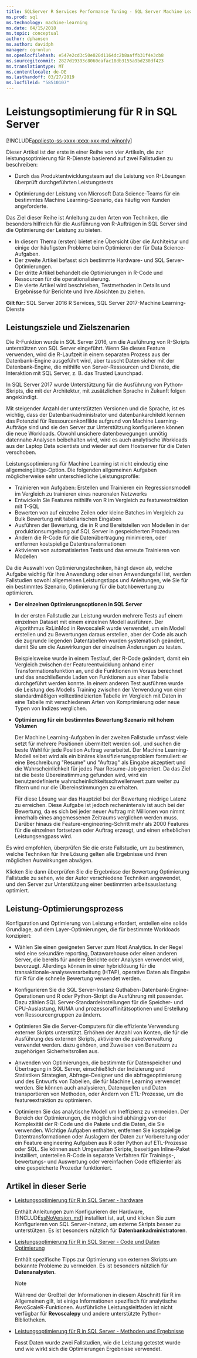 ```yaml
---
title: SQLServer R Services Performance Tuning - SQL Server Machine Learning-Dienste
ms.prod: sql
ms.technology: machine-learning
ms.date: 04/15/2018
ms.topic: conceptual
author: dphansen
ms.author: davidph
manager: cgronlun
ms.openlocfilehash: e547e2cd3c50e020d1164dc2b8aaffb31f4e3cb8
ms.sourcegitcommit: 2827d19393c8060eafac18db3155a9bd230df423
ms.translationtype: MT
ms.contentlocale: de-DE
ms.lasthandoff: 03/27/2019
ms.locfileid: "58510107"
---
```

# <a name="performance-tuning-for-r-in-sql-server"></a>Leistungsoptimierung für R in SQL Server
[!INCLUDE[appliesto-ss-xxxx-xxxx-xxx-md-winonly](../../includes/appliesto-ss-xxxx-xxxx-xxx-md-winonly.md)]

Dieser Artikel ist der erste in einer Reihe von vier Artikeln, die zur leistungsoptimierung für R-Dienste basierend auf zwei Fallstudien zu beschreiben:

- Durch das Produktentwicklungsteam auf die Leistung von R-Lösungen überprüft durchgeführten Leistungstests

- Optimierung der Leistung von Microsoft Data Science-Teams für ein bestimmtes Machine Learning-Szenario, das häufig von Kunden angeforderte.

Das Ziel dieser Reihe ist Anleitung zu den Arten von Techniken, die besonders hilfreich für die Ausführung von R-Aufträgen in SQL Server sind die Optimierung der Leistung zu bieten.

+ In diesem Thema (ersten) bietet eine Übersicht über die Architektur und einige der häufigsten Probleme beim Optimieren der für Data Science-Aufgaben.
+ Der zweite Artikel befasst sich bestimmte Hardware- und SQL Server-Optimierungen.
+ Der dritte Artikel behandelt die Optimierungen in R-Code und Ressourcen für die operationalisierung.
+ Die vierte Artikel wird beschrieben, Testmethoden in Details und Ergebnisse für Berichte und Ihre Absichten zu ziehen.

**Gilt für:** SQL Server 2016 R Services, SQL Server 2017-Machine Learning-Dienste

## <a name="performance-goals-and-targeted-scenarios"></a>Leistungsziele und Zielszenarien

Die R-Funktion wurde in SQL Server 2016, um die Ausführung von R-Skripts unterstützen von SQL Server eingeführt. Wenn Sie dieses Feature verwenden, wird die R-Laufzeit in einem separaten Prozess aus der Datenbank-Engine ausgeführt wird, aber tauscht Daten sicher mit der Datenbank-Engine, die mithilfe von Server-Ressourcen und Dienste, die Interaktion mit SQL Server, z. B. das Trusted Launchpad.

In SQL Server 2017 wurde Unterstützung für die Ausführung von Python-Skripts, die mit der Architektur, mit zusätzlichen Sprache in Zukunft folgen angekündigt.

Mit steigender Anzahl der unterstützten Versionen und die Sprache, ist es wichtig, dass der Datenbankadministrator und datenbankarchitekt kennen das Potenzial für Ressourcenkonflikte aufgrund von Machine Learning-Aufträge sind und sie den Server zur Unterstützung konfigurieren können die neue Workloads. Obwohl unsichere datenbewegungen unnötig datennahe Analysen beibehalten wird, wird es auch analytische Workloads aus der Laptop Data scientists und wieder auf dem Hostserver für die Daten verschoben.

Leistungsoptimierung für Machine Learning ist nicht eindeutig eine allgemeingültige-Option. Die folgenden allgemeinen Aufgaben möglicherweise sehr unterschiedliche Leistungsprofile:

- Trainieren von Aufgaben: Erstellen und Trainieren ein Regressionsmodell im Vergleich zu trainieren eines neuronalen Netzwerks
- Entwickeln Sie Features mithilfe von R im Vergleich zu featureextraktion mit T-SQL
- Bewerten von auf einzelne Zeilen oder kleine Batches im Vergleich zu Bulk Bewertung mit tabellarischen Eingaben
- Ausführen der Bewertung, die in R und Bereitstellen von Modellen in der produktionsumgebung auf SQL Server in gespeicherten Prozeduren
- Ändern die R-Code für die Datenübertragung minimieren, oder entfernen kostspielige Datentransformationen
- Aktivieren von automatisierten Tests und das erneute Trainieren von Modellen

Da die Auswahl von Optimierungstechniken, hängt davon ab, welche Aufgabe wichtig für Ihre Anwendung oder einen Anwendungsfall ist, werden Fallstudien sowohl allgemeinen Leistungstipps und Anleitungen, wie Sie für ein bestimmtes Szenario, Optimierung für die batchbewertung zu optimieren.

+ **Der einzelnen Optimierungsoptionen in SQL Server**

    In der ersten Fallstudie zur Leistung wurden mehrere Tests auf einem einzelnen Dataset mit einem einzelnen Modell ausführen. Der Algorithmus RxLinMod in RevoscaleR wurde verwendet, um ein Modell erstellen und zu Bewertungen daraus erstellen, aber der Code als auch die zugrunde liegenden Datentabellen wurden systematisch geändert, damit Sie um die Auswirkungen der einzelnen Änderungen zu testen.

    Beispielsweise wurde in einem Testlauf, der R-Code geändert, damit ein Vergleich zwischen der Featureentwicklung anhand einer Transformationsfunktion an, und die Funktionen im Voraus berechnet und das anschließende Laden von Funktionen aus einer Tabelle durchgeführt werden konnte. In einem anderen Test ausführen wurde die Leistung des Modells Training zwischen der Verwendung von einer standardmäßigen volltextindizierten Tabelle im Vergleich mit Daten in eine Tabelle mit verschiedenen Arten von Komprimierung oder neue Typen von Indizes verglichen.

+ **Optimierung für ein bestimmtes Bewertung Szenario mit hohem Volumen**

    Der Machine Learning-Aufgaben in der zweiten Fallstudie umfasst viele setzt für mehrere Positionen übermittelt werden soll, und suchen die beste Wahl für jede Position Auftrag verarbeitet. Der Machine Learning-Modell selbst wird als ein binäres klassifizierungsproblem formuliert: er eine Beschreibung "Resume" und "Auftrag" als Eingabe akzeptiert und die Wahrscheinlichkeit für jedes Paar Resume-Job generiert. Da das Ziel ist die beste Übereinstimmung gefunden wird, wird ein benutzerdefinierte wahrscheinlichkeitsschwellenwert zum weiter zu filtern und nur die Übereinstimmungen zu erhalten.

    Für diese Lösung war das Hauptziel bei der Bewertung niedrige Latenz zu erreichen. Diese Aufgabe ist jedoch rechenintensiv ist auch bei der Bewertung, da es sich bei jeder neuer Auftrag mit Millionen von nimmt innerhalb eines angemessenen Zeitraums verglichen werden muss. Darüber hinaus die Feature-engineering-Schritt mehr als 2000 Features für die einzelnen fortsetzen oder Auftrag erzeugt, und einen erheblichen Leistungsengpass wird.

Es wird empfohlen, überprüfen Sie die erste Fallstudie, um zu bestimmen, welche Techniken für Ihre Lösung gelten alle Ergebnisse und ihren möglichen Auswirkungen abwägen.

Klicken Sie dann überprüfen Sie die Ergebnisse der Bewertung Optimierung Fallstudie zu sehen, wie der Autor verschiedene Techniken angewendet, und den Server zur Unterstützung einer bestimmten arbeitsauslastung optimiert.

## <a name="performance-optimization-process"></a>Leistung-Optimierungsprozess

Konfiguration und Optimierung von Leistung erfordert, erstellen eine solide Grundlage, auf dem Layer-Optimierungen, die für bestimmte Workloads konzipiert:

- Wählen Sie einen geeigneten Server zum Host Analytics. In der Regel wird eine sekundäre reporting, Datawarehouse oder einen anderen Server, die bereits für andere Berichte oder Analysen verwendet wird, bevorzugt. Allerdings können in einer hybridlösung für die transaktionale-analyseverarbeitung (HTAP), operative Daten als Eingabe für R für die schnelle Bewertung verwendet werden.

- Konfigurieren Sie die SQL Server-Instanz Guthaben-Datenbank-Engine-Operationen und R oder Python-Skript die Ausführung mit passender. Dazu zählen SQL Server-Standardeinstellungen für die Speicher- und CPU-Auslastung, NUMA und prozessoraffinitätsoptionen und Erstellung von Ressourcengruppen zu ändern.

- Optimieren Sie die Server-Computers für die effiziente Verwendung externer Skripts unterstützt. Erhöhen der Anzahl von Konten, die für die Ausführung des externen Skripts, aktivieren die paketverwaltung verwendet werden. dazu gehören, und Zuweisen von Benutzern zu zugehörigen Sicherheitsrollen aus.

- Anwenden von Optimierungen, die bestimmte für Datenspeicher und Übertragung in SQL Server, einschließlich der Indizierung und Statistiken Strategien, Abfrage-Designer und die abfrageoptimierung und des Entwurfs von Tabellen, die für Machine Learning verwendet werden. Sie können auch analysieren, Datenquellen und Daten transportieren von Methoden, oder Ändern von ETL-Prozesse, um die featureextraktion zu optimieren.

- Optimieren Sie das analytische Modell um Ineffizienz zu vermeiden. Der Bereich der Optimierungen, die möglich sind abhängig von der Komplexität der R-Code und die Pakete und die Daten, die Sie verwenden. Wichtige Aufgaben enthalten, entfernen Sie kostspielige Datentransformationen oder Auslagern der Daten zur Vorbereitung oder ein Feature engineering Aufgaben aus R oder Python auf ETL-Prozesse oder SQL. Sie können auch Umgestalten Skripte, beseitigen Inline-Paket installiert, unterteilen R-Code in separate Verfahren für Trainings-, bewertungs- und Auswertung oder vereinfachen Code effizienter als eine gespeicherte Prozedur funktioniert.

## <a name="articles-in-this-series"></a>Artikel in dieser Serie

+ [Leistungsoptimierung für R in SQL Server - hardware](../r/sql-server-configuration-r-services.md)

    Enthält Anleitungen zum Konfigurieren der Hardware, [!INCLUDE[ssNoVersion_md](../../includes/ssnoversion-md.md)] installiert ist, auf, und klicken Sie zum Konfigurieren von SQL Server-Instanz, um externe Skripts besser zu unterstützen. Es ist besonders nützlich für **Datenbankadministratoren**.

+ [Leistungsoptimierung für R in SQL Server - Code und Daten Optimierung](../r/r-and-data-optimization-r-services.md)

    Enthält spezifische Tipps zur Optimierung von externen Skripts um bekannte Probleme zu vermeiden. Es ist besonders nützlich für **Datenanalysten**.

    > [!NOTE]
    > Während der Großteil der Informationen in diesem Abschnitt für R im Allgemeinen gilt, ist einige Informationen spezifisch für analytische RevoScaleR-Funktionen. Ausführliche Leistungsleitfaden ist nicht verfügbar für **Revoscalepy** und andere unterstützte Python-Bibliotheken.
    >

+ [Leistungsoptimierung für R in SQL Server - Methoden und Ergebnisse](../r/performance-case-study-r-services.md)

    Fasst Daten wurde zwei Fallstudien, wie die Leistung getestet wurde und wie wirkt sich die Optimierungen Ergebnisse verwendet.
